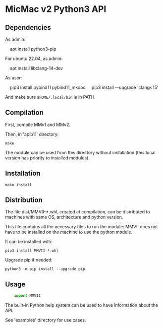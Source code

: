 MicMac v2 Python3 API
=====================


Dependencies
------------

As admin:

    apt install python3-pip

For ubuntu 22.04, as admin:

    apt install libclang-14-dev

As user:

    pip3 install pybind11 pybind11_mkdoc
    pip3 install --upgrade 'clang<15'

And make sure `$HOME/.local/bin` is in PATH.


Compilation
-----------

First, compile MMv1 and MMv2.

Then, in 'apib11' directory:

    make

The module can be used from this directory without installation (this local version has priority to installed modules).

Installation
------------

    make install

Distribution
------------

The file dist/MMVII-*.whl, created at compilation, can be distributed to machines with same OS, architecture and python version.

This file contains all the necessary files to run the module:
MMVII does not have to be installed on the machine to use the python module.

It can be installed with:

    pip3 install MMVII-*.whl

Upgrade pip if needed:

    python3 -m pip install --upgrade pip



Usage
-----

```python
    import MMVII
```

The built-in Python help system can be used to have information about the API.

See 'examples' directory for use cases.

